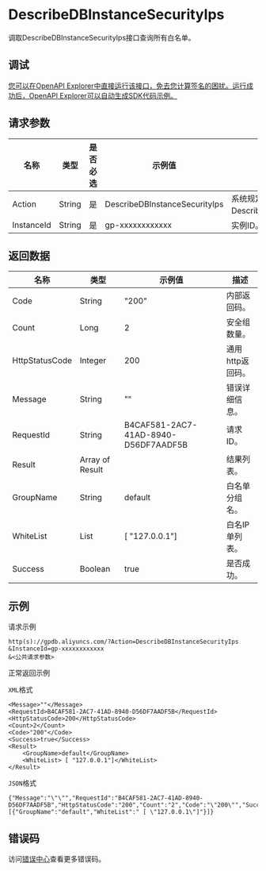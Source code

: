 # DescribeDBInstanceSecurityIps

调取DescribeDBInstanceSecurityIps接口查询所有白名单。

## 调试

[您可以在OpenAPI Explorer中直接运行该接口，免去您计算签名的困扰。运行成功后，OpenAPI Explorer可以自动生成SDK代码示例。](https://api.aliyun.com/#product=gpdb&api=DescribeDBInstanceSecurityIps&type=RPC&version=2019-06-20)

## 请求参数

|名称|类型|是否必选|示例值|描述|
|--|--|----|---|--|
|Action|String|是|DescribeDBInstanceSecurityIps|系统规定参数。取值：DescribeDBInstanceSecurityIps。 |
|InstanceId|String|是|gp-xxxxxxxxxxxx|实例ID。 |

## 返回数据

|名称|类型|示例值|描述|
|--|--|---|--|
|Code|String|"200"|内部返回码。 |
|Count|Long|2|安全组数量。 |
|HttpStatusCode|Integer|200|通用http返回码。 |
|Message|String|""|错误详细信息。 |
|RequestId|String|B4CAF581-2AC7-41AD-8940-D56DF7AADF5B|请求ID。 |
|Result|Array of Result| |结果列表。 |
|GroupName|String|default|白名单分组名。 |
|WhiteList|List|\[ "127.0.0.1"\]|白名IP单列表。 |
|Success|Boolean|true|是否成功。 |

## 示例

请求示例

```
http(s)://gpdb.aliyuncs.com/?Action=DescribeDBInstanceSecurityIps
&InstanceId=gp-xxxxxxxxxxxx
&<公共请求参数>
```

正常返回示例

`XML`格式

```
<Message>""</Message>
<RequestId>B4CAF581-2AC7-41AD-8940-D56DF7AADF5B</RequestId>
<HttpStatusCode>200</HttpStatusCode>
<Count>2</Count>
<Code>"200"</Code>
<Success>true</Success>
<Result>
    <GroupName>default</GroupName>
    <WhiteList> [ "127.0.0.1"]</WhiteList>
</Result>
```

`JSON`格式

```
{"Message":"\"\"","RequestId":"B4CAF581-2AC7-41AD-8940-D56DF7AADF5B","HttpStatusCode":"200","Count":"2","Code":"\"200\"","Success":"true","Result":[{"GroupName":"default","WhiteList":" [ \"127.0.0.1\"]"}]}
```

## 错误码

访问[错误中心](https://error-center.alibabacloud.com/status/product/gpdb)查看更多错误码。

